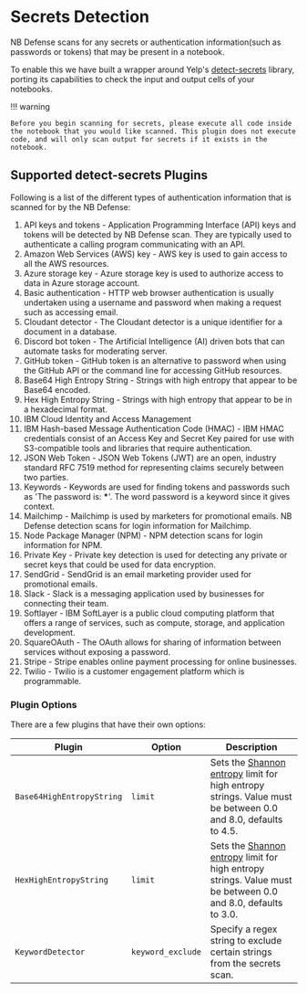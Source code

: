 # Secrets Detection

NB Defense scans for any secrets or authentication information(such as passwords or tokens) that may be present in a notebook.

To enable this we have built a wrapper around Yelp's [detect-secrets](https://github.com/Yelp/detect-secrets) library, porting its capabilities to check the input and output cells of your notebooks.

!!! warning

    Before you begin scanning for secrets, please execute all code inside the notebook that you would like scanned. This plugin does not execute code, and will only scan output for secrets if it exists in the notebook. 

## Supported detect-secrets Plugins

Following is a list of the different types of authentication information that is scanned for by the NB Defense:

1. API keys and tokens - Application Programming Interface (API) keys and tokens will be detected by NB Defense scan. They are typically used to authenticate a calling program communicating with an API.
2. Amazon Web Services (AWS) key - AWS key is used to gain access to all the AWS resources.
3. Azure storage key - Azure storage key is used to authorize access to data in Azure storage account.
4. Basic authentication - HTTP web browser authentication is usually undertaken using a username and password when making a request such as accessing email.
5. Cloudant detector - The Cloudant detector is a unique identifier for a document in a database.
6. Discord bot token - The Artificial Intelligence (AI) driven bots that can automate tasks for moderating server.
7. GitHub token - GitHub token is an alternative to password when using the GitHub API or the command line for accessing GitHub resources.
8. Base64 High Entropy String - Strings with high entropy that appear to be Base64 encoded.
9. Hex High Entropy String - Strings with high entropy that appear to be in a hexadecimal format.
10. IBM Cloud Identity and Access Management
11. IBM Hash-based Message Authentication Code (HMAC) - IBM HMAC credentials consist of an Access Key and Secret Key paired for use with S3-compatible tools and libraries that require authentication.
12. JSON Web Token - JSON Web Tokens (JWT) are an open, industry standard RFC 7519 method for representing claims securely between two parties.
13. Keywords - Keywords are used for finding tokens and passwords such as 'The password is: **\***'. The word password is a keyword since it gives context.
14. Mailchimp - Mailchimp is used by marketers for promotional emails. NB Defense detection scans for login information for Mailchimp.
15. Node Package Manager (NPM) - NPM detection scans for login information for NPM.
16. Private Key - Private key detection is used for detecting any private or secret keys that could be used for data encryption.
17. SendGrid - SendGrid is an email marketing provider used for promotional emails.
18. Slack - Slack is a messaging application used by businesses for connecting their team.
19. Softlayer - IBM SoftLayer is a public cloud computing platform that offers a range of services, such as compute, storage, and application development.
20. SquareOAuth - The OAuth allows for sharing of information between services without exposing a password.
21. Stripe - Stripe enables online payment processing for online businesses.
22. Twilio - Twilio is a customer engagement platform which is programmable.

### Plugin Options

There are a few plugins that have their own options:

| Plugin                    | Option            | Description                                                                                                                                                                                        |
| ------------------------- | ----------------- | -------------------------------------------------------------------------------------------------------------------------------------------------------------------------------------------------- |
| `Base64HighEntropyString` | `limit`           | Sets the [Shannon entropy](https://rzepsky.medium.com/hunting-for-secrets-with-the-dumpsterdiver-93d38a9cd4c1) limit for high entropy strings. Value must be between 0.0 and 8.0, defaults to 4.5. |
| `HexHighEntropyString`    | `limit`           | Sets the [Shannon entropy](https://rzepsky.medium.com/hunting-for-secrets-with-the-dumpsterdiver-93d38a9cd4c1) limit for high entropy strings. Value must be between 0.0 and 8.0, defaults to 3.0. |
| `KeywordDetector`         | `keyword_exclude` | Specify a regex string to exclude certain strings from the secrets scan.                                                                                                                           |
